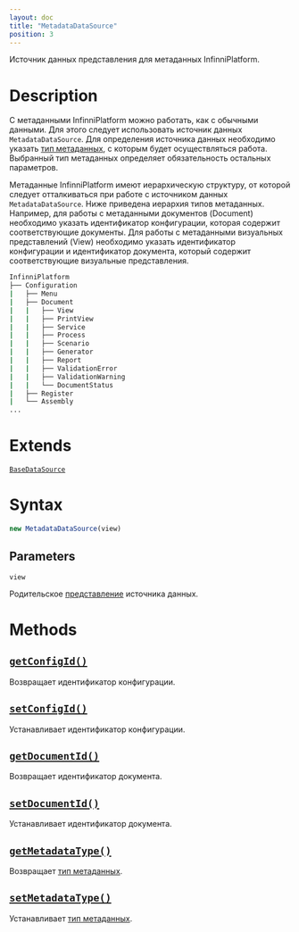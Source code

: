 ```yaml
---
layout: doc
title: "MetadataDataSource"
position: 3
---
```


Источник данных представления для метаданных InfinniPlatform.

# Description

С метаданными InfinniPlatform можно работать, как с обычными данными. Для этого следует использовать
источник данных `MetadataDataSource`. Для определения источника данных необходимо указать [тип метаданных](MetadataType/),
с которым будет осуществляться работа. Выбранный тип метаданных определяет обязательность остальных параметров.

Метаданные InfinniPlatform имеют иерархическую структуру, от которой следует отталкиваться при работе
с источником данных `MetadataDataSource`. Ниже приведена иерархия типов метаданных. Например, для
работы с метаданными документов (Document) необходимо указать идентификатор конфигурации, которая
содержит соответствующие документы. Для работы с метаданными визуальных представлений (View)
необходимо указать идентификатор конфигурации и идентификатор документа, который содержит
соответствующие визуальные представления.

```bash
InfinniPlatform
├── Configuration
|   ├── Menu
|   ├── Document
|   |   ├── View
|   |   ├── PrintView
|   |   ├── Service
|   |   ├── Process
|   |   ├── Scenario
|   |   ├── Generator
|   |   ├── Report
|   |   ├── ValidationError
|   |   ├── ValidationWarning
|   |   └── DocumentStatus
|   ├── Register
|   └── Assembly
...
```

# Extends

[`BaseDataSource`](../BaseDataSource/)

# Syntax

```js
new MetadataDataSource(view)
```

## Parameters

`view`

Родительское [представление](../../KeyConcepts/View/) источника данных.

# Methods

## [`getConfigId()`](MetadataDataSource.getConfigId/)

Возвращает идентификатор конфигурации.

## [`setConfigId()`](MetadataDataSource.setConfigId/)

Устанавливает идентификатор конфигурации.

## [`getDocumentId()`](MetadataDataSource.getDocumentId/)

Возвращает идентификатор документа.

## [`setDocumentId()`](MetadataDataSource.setDocumentId/)

Устанавливает идентификатор документа.

## [`getMetadataType()`](MetadataDataSource.getMetadataType/)

Возвращает [тип метаданных](MetadataType/).

## [`setMetadataType()`](MetadataDataSource.setMetadataType/)

Устанавливает [тип метаданных](MetadataType/).
